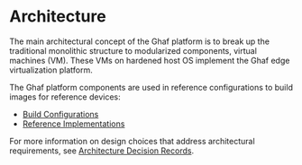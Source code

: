 <!--
    Copyright 2022-2023 TII (SSRC) and the Ghaf contributors
    SPDX-License-Identifier: CC-BY-SA-4.0
-->

# Architecture

The main architectural concept of the Ghaf platform is to break up the traditional monolithic structure to modularized components, virtual machines (VM). These VMs on hardened host OS implement the Ghaf edge virtualization platform.

The Ghaf platform components are used in reference configurations to build images for reference devices:
* [Build Configurations](../build_config/build_configurations.md)
* [Reference Implementations](../build_config/reference_implementations.md)

For more information on design choices that address architectural requirements, see [Architecture Decision Records](adr.md).
